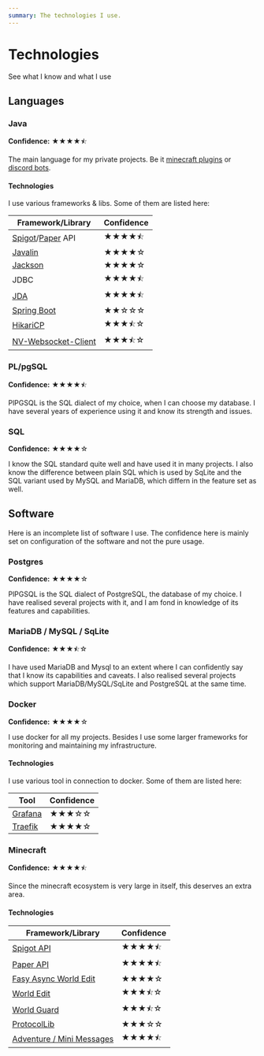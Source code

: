 ```yaml
---
summary: The technologies I use.
---
```


# Technologies

See what I know and what I use

## Languages

### Java

**Confidence:** ★★★★⯪

The main language for my private projects.
Be it [minecraft plugins](/minecraft) or [discord bots](/discord).

#### Technologies

I use various frameworks & libs. Some of them are listed here:

<!-- ★ ⯪ ☆ -->

| Framework/Library                                                              | Confidence |
|--------------------------------------------------------------------------------|------------|
| [Spigot](https://www.spigotmc.org/)/[Paper](https://papermc.io/) API           | ★★★★⯪      |
| [Javalin](https://javalin.io/)                                                 | ★★★★☆      |
| [Jackson](https://github.com/FasterXML/jackson)                                | ★★★★☆      |
| JDBC                                                                           | ★★★★⯪      |
| [JDA](https://github.com/discord-jda/JDA)                                      | ★★★★⯪      |
| [Spring Boot](https://spring.io/projects/spring-boot)                          | ★★☆☆☆      |
| [HikariCP](https://github.com/brettwooldridge/HikariCP)                        | ★★★⯪☆      |
| [NV-Websocket-Client](https://github.com/TakahikoKawasaki/nv-websocket-client) | ★★★⯪☆      |

### PL/pgSQL

**Confidence:** ★★★★⯪

PlPGSQL is the SQL dialect of my choice, when I can choose my database.
I have several years of experience using it and know its strength and issues.

### SQL

**Confidence:** ★★★★☆

I know the SQL standard quite well and have used it in many projects.
I also know the difference between plain SQL which is used by SqLite and the SQL variant used by MySQL and MariaDB, which differn in the feature set as well.

## Software

Here is an incomplete list of software I use. The confidence here is mainly set on configuration of the software and
not the pure usage.

### Postgres

**Confidence:** ★★★★☆

PlPGSQL is the SQL dialect of PostgreSQL, the database of my choice.
I have realised several projects with it, and I am fond in knowledge of its features and capabilities.

### MariaDB / MySQL / SqLite

**Confidence:** ★★★⯪☆

I have used MariaDB and Mysql to an extent where I can confidently say that I know its capabilities and caveats.
I also realised several projects which support MariaDB/MySQL/SqLite and PostgreSQL at the same time.

### Docker

**Confidence:** ★★★★☆

I use docker for all my projects. Besides I use some larger frameworks for monitoring and maintaining my infrastructure.

#### Technologies

I use various tool in connection to docker. Some of them are listed here:

<!-- ★ ⯪ ☆ -->

| Tool                            | Confidence |
|---------------------------------|------------|
| [Grafana](https://grafana.com/) | ★★★☆☆      |
| [Traefik](https://traefik.io/)  | ★★★★☆      |

### Minecraft

**Confidence:** ★★★★⯪

Since the minecraft ecosystem is very large in itself, this deserves an extra area.

#### Technologies

| Framework/Library                                                                | Confidence |
|----------------------------------------------------------------------------------|------------|
| [Spigot API](https://www.spigotmc.org/)                                          | ★★★★⯪      |
| [Paper API](https://papermc.io/)                                                 | ★★★★⯪      |
| [Fasy Async World Edit](https://github.com/IntellectualSites/FastAsyncWorldEdit) | ★★★★☆      |
| [World Edit](https://github.com/enginehub/worldedit)                             | ★★★⯪☆      |
| [World Guard](https://github.com/EngineHub/WorldGuard)                           | ★★★⯪☆      |
| [ProtocolLib](https://github.com/dmulloy2/ProtocolLib/)                          | ★★★☆☆      |
| [Adventure / Mini Messages](https://github.com/KyoriPowered/adventure)           | ★★★★⯪      |
